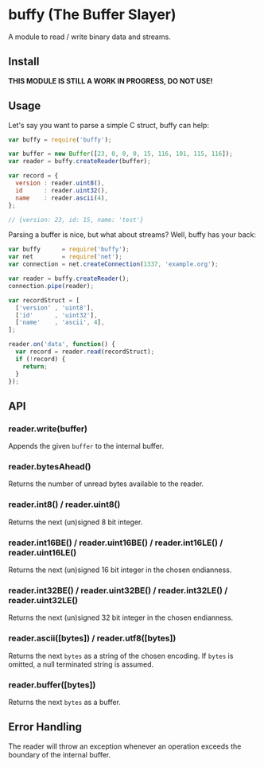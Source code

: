 # buffy (The Buffer Slayer)

A module to read / write binary data and streams.

## Install

<strong>THIS MODULE IS STILL A WORK IN PROGRESS, DO NOT USE!</strong>

## Usage

Let's say you want to parse a simple C struct, buffy can help:

```js
var buffy = require('buffy');

var buffer = new Buffer([23, 0, 0, 0, 15, 116, 101, 115, 116]);
var reader = buffy.createReader(buffer);

var record = {
  version : reader.uint8(),
  id      : reader.uint32(),
  name    : reader.ascii(4),
};

// {version: 23, id: 15, name: 'test'}
```

Parsing a buffer is nice, but what about streams? Well, buffy has your back:

```js
var buffy      = require('buffy');
var net        = require('net');
var connection = net.createConnection(1337, 'example.org');

var reader = buffy.createReader();
connection.pipe(reader);

var recordStruct = [
  ['version' , 'uint8'],
  ['id'      , 'uint32'],
  ['name'    , 'ascii', 4],
];

reader.on('data', function() {
  var record = reader.read(recordStruct);
  if (!record) {
    return;
  }
});

```

## API

### reader.write(buffer)

Appends the given `buffer` to the internal buffer.

### reader.bytesAhead()

Returns the number of unread bytes available to the reader.

### reader.int8() / reader.uint8()

Returns the next (un)signed 8 bit integer.

### reader.int16BE() / reader.uint16BE() / reader.int16LE() / reader.uint16LE()

Returns the next (un)signed 16 bit integer in the chosen endianness.

### reader.int32BE() / reader.uint32BE() / reader.int32LE() / reader.uint32LE()

Returns the next (un)signed 32 bit integer in the chosen endianness.

### reader.ascii([bytes]) / reader.utf8([bytes])

Returns the next `bytes` as a string of the chosen encoding. If `bytes` is
omitted, a null terminated string is assumed.

### reader.buffer([bytes])

Returns the next `bytes` as a buffer.

## Error Handling

The reader will throw an exception whenever an operation exceeds the boundary
of the internal buffer.
